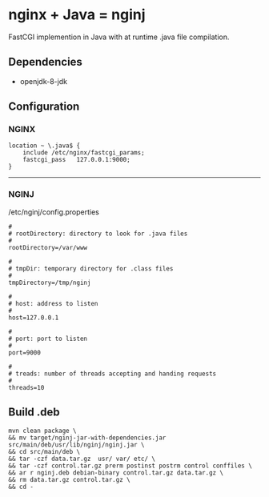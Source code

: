 # nginx + Java = nginj

FastCGI implemention in Java with at runtime .java file compilation.


## Dependencies
- openjdk-8-jdk

## Configuration
### NGINX
```
location ~ \.java$ {
	include /etc/nginx/fastcgi_params;
	fastcgi_pass   127.0.0.1:9000;
}
```
---

### NGINJ
/etc/nginj/config.properties
```
#
# rootDirectory: directory to look for .java files
#
rootDirectory=/var/www

#
# tmpDir: temporary directory for .class files
#
tmpDirectory=/tmp/nginj

#
# host: address to listen
#
host=127.0.0.1

#
# port: port to listen
#
port=9000

#
# treads: number of threads accepting and handing requests
#
threads=10
```

## Build .deb
```
mvn clean package \
&& mv target/nginj-jar-with-dependencies.jar src/main/deb/usr/lib/nginj/nginj.jar \
&& cd src/main/deb \
&& tar -czf data.tar.gz  usr/ var/ etc/ \
&& tar -czf control.tar.gz prerm postinst postrm control conffiles \
&& ar r nginj.deb debian-binary control.tar.gz data.tar.gz \
&& rm data.tar.gz control.tar.gz \
&& cd -
```